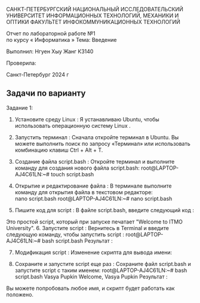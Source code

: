 САНКТ-ПЕТЕРБУРГСКИЙ НАЦИОНАЛЬНЫЙ ИССЛЕДОВАТЕЛЬСКИЙ 
УНИВЕРСИТЕТ 
ИНФОРМАЦИОННЫХ ТЕХНОЛОГИЙ, МЕХАНИКИ И ОПТИКИ 
ФАКУЛЬТЕТ ИНФОКОММУНИКАЦИОННЫХ ТЕХНОЛОГИЙ 
 
 
 
Отчет по лабораторной работе №1  
по курсу « Информатика » 
Тема: Введение 
 
 
 
 
Выполнил: 
Нгуен Хыу Жанг 
К3140 
 
Проверила: 
 
 
 
Санкт-Петербург 
2024 г 
 
 
 
 
 
 
 
 
 
 

 
## Задачи по варианту

Задание 1: 
1. Установите среду Linux : 
Я устанавливаю Ubuntu, чтобы использовать операционную систему Linux . 
 
2. Запустить терминал : 
Сначала откройте терминал в Ubuntu. Вы можете выполнить поиск по запросу 
«Терминал» или использовать комбинацию клавиш Ctrl + Alt + T. 
3. Создание файла script.bash : 
Откройте терминал и выполните команду для создания нового файла script.bash: 
root@LAPTOP-AJ4C61LN:~# touch script.bash 
4. Открытие и редактирование файла : 
В терминале выполните команду для открытия файла в текстовом редакторе:                 
nano script.bash 
root@LAPTOP-AJ4C61LN:~# nano script.bash 
5. Пишите код для script : 
В файле script.bash, введите следующий код : 
 

Это простой script, который при запуске печатает "Welcome to ITMO University". 
6. Запустите script : 
Вернитесь в Terminal и введите следующую команду, чтобы запустить script : 
root@LAPTOP-AJ4C61LN:~# bash script.bash 
Результат : 
 
7. Модификация script : 
Изменение скрипта для вывода имени: 
 
8. Сохраните и запустите script еще раз : 
Сохраните файл script.bash и запустите script с таким именем: 
root@LAPTOP-AJ4C61LN:~# bash script.bash Vasya Pupkin 
Welcome, Vasya Pupkin 
Результат : 
 
Вы можете попробовать любое имя, и скрипт будет работать как положено. 